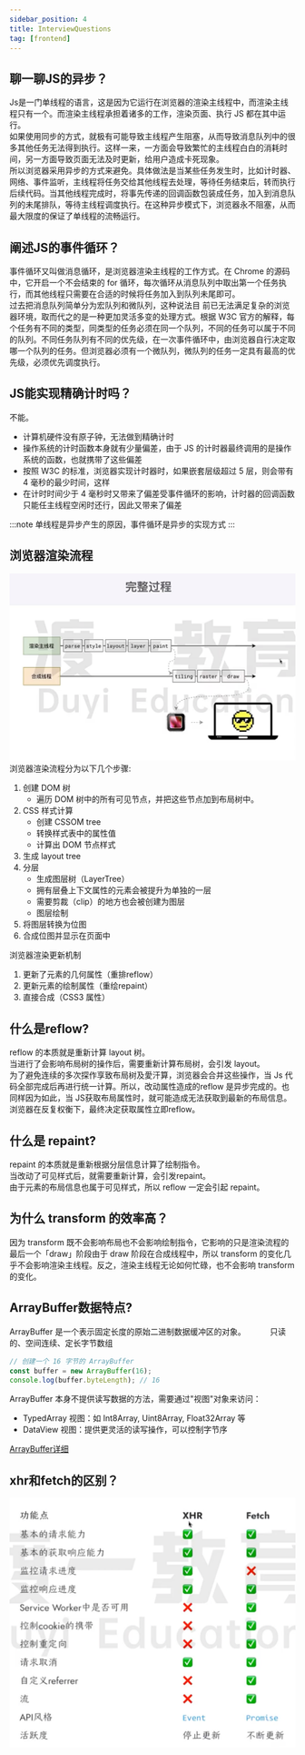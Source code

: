 ```yaml
---
sidebar_position: 4
title: InterviewQuestions 
tag: [frontend]
---
```



## 聊一聊JS的异步？
Js是一门单线程的语言，这是因为它运行在浏览器的渲染主线程中，而渲染主线程只有一个。而渲染主线程承担着诸多的工作，渲染页面、执行 JS 都在其中运行。   
如果使用同步的方式，就极有可能导致主线程产生阻塞，从而导致消息队列中的很多其他任务无法得到执行。这样一来，一方面会导致繁忙的主线程白白的消耗时间，另一方面导致页面无法及时更新，给用户造成卡死现象。   
所以浏览器采用异步的方式来避免。具体做法是当某些任务发生时，比如计时器、网络、事件监听，主线程将任务交给其他线程去处理，等待任务结束后，转而执行后续代码。当其他线程完成时，将事先传递的回调函数包装成任务，加入到消息队列的未尾排队，等待主线程调度执行。在这种异步模式下，浏览器永不阻塞，从而最大限度的保证了单线程的流畅运行。

## 阐述JS的事件循环？
事件循环又叫做消息循环，是浏览器渲染主线程的工作方式。在 Chrome 的源码中，它开启一个不会结束的 for 循环，每次循环从消息队列中取出第一个任务执行，而其他线程只需要在合适的时候将任务加入到队列未尾即可。   
过去把消息队列简单分为宏队列和微队列，这种说法目 前已无法满足复杂的浏览器环境，取而代之的是一种更加灵活多变的处理方式。根据 W3C 官方的解释，每个任务有不同的类型，同类型的任务必须在同一个队列，不同的任务可以属于不同的队列。不同任务队列有不同的优先级，在一次事件循环中，由浏览器自行决定取哪一个队列的任务。但浏览器必须有一个微队列，微队列的任务一定具有最高的优先级，必须优先调度执行。

## JS能实现精确计时吗？ 

不能。
- 计算机硬件没有原子钟，无法做到精确计时
- 操作系统的计时函数本身就有少量偏差，由于 JS 的计时器最终调用的是操作系统的函数，也就携带了这些偏差
- 按照 W3C 的标准，浏览器实现计时器时，如果嵌套层级超过 5 层，则会带有 4 毫秒的最少时间，这样
- 在计时时间少于 4 毫秒时又带来了偏差受事件循环的影响，计时器的回调函数只能任主线程空闲时还行，因此又带来了偏差
  
:::note
单线程是异步产生的原因，事件循环是异步的实现方式
:::

## 浏览器渲染流程
![browser-render](./imgs/browser-render.png)   
浏览器渲染流程分为以下几个步骤:   
1.  创建 DOM 树
    - 遍历 DOM 树中的所有可见节点，并把这些节点加到布局树中。
2.  CSS 样式计算
    - 创建 CSSOM tree
    - 转换样式表中的属性值
    - 计算出 DOM 节点样式
3.  生成 layout tree
4.  分层
    - 生成图层树（LayerTree）
    - 拥有层叠上下文属性的元素会被提升为单独的一层
    - 需要剪裁（clip）的地方也会被创建为图层
    - 图层绘制
5.  将图层转换为位图
6.  合成位图并显示在页面中
   
浏览器渲染更新机制   
1.  更新了元素的几何属性（重排reflow）
2.  更新元素的绘制属性（重绘repaint）
3.  直接合成（CSS3 属性）


## 什么是reflow?
reflow 的本质就是重新计算 layout 树。   
当进行了会影响布局树的操作后，需要重新计算布局树，会引发 layout。   
为了避免连续的多次探作享致布局树及愛汗算，浏览器会合并这些操作，当 Js 代码全部完成后再进行统一计算。所以，改动属性造成的reflow 是异步完成的。也同样因为如此，当 JS获取布局属性时，就可能造成无法获取到最新的布局信息。浏览器在反复权衡下，最终决定获取属性立即reflow。

## 什么是 repaint?
repaint 的本质就是重新根据分层信息计算了绘制指令。   
当改动了可见样式后，就需要重新计算，会引发repaint。   
由于元素的布局信息也属于可见样式，所以 reflow 一定会引起 repaint。

## 为什么 transform 的效率高？
因为 transform 既不会影响布局也不会影响绘制指令，它影响的只是渲染流程的最后一个「draw」阶段由于 draw 阶段在合成线程中，所以 transform 的变化几乎不会影响渲染主线程。反之，渲染主线程无论如何忙碌，也不会影响 transform 的变化。

## ArrayBuffer数据特点?
ArrayBuffer 是一个表示固定长度的原始二进制数据缓冲区的对象。　　
　
只读的、空间连续、定长字节数组

```js
// 创建一个 16 字节的 ArrayBuffer
const buffer = new ArrayBuffer(16);
console.log(buffer.byteLength); // 16

```
ArrayBuffer 本身不提供读写数据的方法，需要通过"视图"对象来访问：

- TypedArray 视图：如 Int8Array, Uint8Array, Float32Array 等
- DataView 视图：提供更灵活的读写操作，可以控制字节序

[ArrayBuffer详细](../javascript/ArrayBuffer.md)

## xhr和fetch的区别？
![fetch](./imgs/xhrfetch.png)

